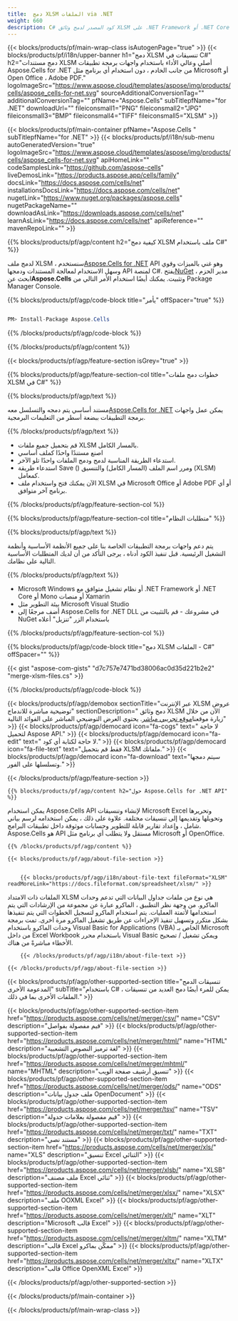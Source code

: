 ```yaml
---
title:  دمج XLSM الملفات via .NET
weight: 660
description: C# كود المصدر لدمج وثائق XLSM على .NET Framework أو .NET Core أو Mono أو منصات Xamarin.
---
```

{{< blocks/products/pf/main-wrap-class isAutogenPage="true" >}}
{{< blocks/products/pf/i18n/upper-banner h1="دمج XLSM تنسيقات في C#" h2="دمج مستندات XLSM أصلي وعالي الأداء باستخدام واجهات برمجة تطبيقات Aspose.Cells for .NET من جانب الخادم ، دون استخدام أي برنامج مثل Microsoft أو Open Office ، Adobe PDF." logoImageSrc="https://www.aspose.cloud/templates/aspose/img/products/cells/aspose_cells-for-net.svg" sourceAdditionalConversionTag="" additionalConversionTag="" pfName="Aspose.Cells" subTitlepfName="for .NET" downloadUrl="" fileiconsmall1="PNG" fileiconsmall2="JPG" fileiconsmall3="BMP" fileiconsmall4="TIFF" fileiconsmall5="XLSM" >}}

{{< blocks/products/pf/main-container pfName="Aspose.Cells " subTitlepfName="for .NET" >}}
{{< blocks/products/pf/i18n/sub-menu autoGeneratedVersion="true" logoImageSrc="https://www.aspose.cloud/templates/aspose/img/products/cells/aspose_cells-for-net.svg" apiHomeLink="" codeSamplesLink="https://github.com/aspose-cells" liveDemosLink="https://products.aspose.app/cells/family" docsLink="https://docs.aspose.com/cells/net" installationsDocsLink="https://docs.aspose.com/cells/net" nugetLink="https://www.nuget.org/packages/aspose.cells" nugetPackageName="" downloadAsLink="https://downloads.aspose.com/cells/net" learnAsLink="https://docs.aspose.com/cells/net" apiReference="" mavenRepoLink="" >}}

{{% blocks/products/pf/agp/content h2="كيفية دمج XLSM ملف باستخدام C#" %}}

 لدمج ملف XLSM ، سنستخدم[Aspose.Cells for .NET](https://products.aspose.com/cells/net) API وهو غني بالميزات وقوي وسهل الاستخدام لمعالجة المستندات ودمجها API لمنصة C#. يفتح[NuGet](https://www.nuget.org/packages/aspose.cells) مدير الحزم ، ابحث عن**Aspose.Cells** وتثبيت. يمكنك أيضًا استخدام الأمر التالي من Package Manager Console.

{{% blocks/products/pf/agp/code-block title="يأمر" offSpacer="true" %}}

```cs

PM> Install-Package Aspose.Cells

```

{{% /blocks/products/pf/agp/code-block %}}

{{% /blocks/products/pf/agp/content %}}

{{< blocks/products/pf/agp/feature-section isGrey="true" >}}

{{% blocks/products/pf/agp/feature-section-col title="خطوات دمج ملفات XLSM في C#" %}}

{{% blocks/products/pf/agp/text %}}

مستند أساسي يتم دمجه والتسلسل معه[Aspose.Cells for .NET](https://products.aspose.com/cells/net) يمكن عمل واجهات برمجة التطبيقات ببضعة أسطر من التعليمات البرمجية.

{{% /blocks/products/pf/agp/text %}}

+ قم بتحميل جميع ملفات XLSM بالمسار الكامل.
+ اصنع مستندًا واحدًا كملف أساسي
+ استدعاء الطريقة المناسبة لدمج ودمج الملفات واحدًا تلو الآخر.
+ استدعاء طريقة Save () ومرر اسم الملف (المسار الكامل) والتنسيق (XLSM) كمعامل.
+ الآن يمكنك فتح واستخدام ملف XLSM في Microsoft Office أو Adobe PDF أو أي برنامج آخر متوافق.

{{% /blocks/products/pf/agp/feature-section-col %}}

{{% blocks/products/pf/agp/feature-section-col title="متطلبات النظام" %}}

{{% blocks/products/pf/agp/text %}}

 يتم دعم واجهات برمجة التطبيقات الخاصة بنا على جميع الأنظمة الأساسية وأنظمة التشغيل الرئيسية. قبل تنفيذ الكود أدناه ، يرجى التأكد من أن لديك المتطلبات الأساسية التالية على نظامك.

{{% /blocks/products/pf/agp/text %}}

-  Microsoft Windows أو نظام تشغيل متوافق مع .NET Framework أو .NET Core أو Mono أو منصات Xamarin
-  بيئة التطوير مثل Microsoft Visual Studio
-  أضف مرجعًا إلى Aspose.Cells for .NET DLL في مشروعك - قم بالتثبيت من NuGet باستخدام الزر "تنزيل" أعلاه

{{% /blocks/products/pf/agp/feature-section-col %}}

{{% blocks/products/pf/agp/code-block title="دمج XLSM الملفات - C#" offSpacer="" %}}

{{< gist "aspose-com-gists" "d7c757e7471bd38006ac0d35d221b2e2" "merge-xlsm-files.cs" >}}

{{% /blocks/products/pf/agp/code-block %}}

{{< blocks/products/pf/agp/demobox sectionTitle="عبر الإنترنت XLSM عروض توضيحية مباشرة للاندماج" sectionDescription=" دمج وثائق XLSM الآن من خلال زيارة موقعنا[موقع تجريبي مباشر](https://products.aspose.app/cells/merger). يحتوي العرض التوضيحي المباشر على الفوائد التالية" >}}
            {{< blocks/products/pf/agp/democard icon="fa-cogs" text=" لا حاجة لتحميل Aspose API." >}}
            {{< blocks/products/pf/agp/democard icon="fa-edit" text=" لا حاجة لكتابة أي كود." >}}
            {{< blocks/products/pf/agp/democard icon="fa-file-text" text="فقط قم بتحميل XLSM ملفاتك." >}}
            {{< blocks/products/pf/agp/democard icon="fa-download" text="سيتم دمجها وتسلسلها على الفور." >}}

{{< /blocks/products/pf/agp/feature-section >}}

<!-- aboutfile Starts -->

    {{% blocks/products/pf/agp/content h2="حول Aspose.Cells for .NET API" %}}

 يمكن استخدام Aspose.Cells API لإنشاء وتنسيقات Microsoft Excel وتحريرها وتحويلها وتقديمها إلى تنسيقات مختلفة. علاوة على ذلك ، يمكن استخدامه لرسم بياني شامل ، وإعداد تقارير قابلة للتطوير وحسابات موثوقة داخل تطبيقات البرامج. Aspose.Cells هو API مستقل ولا يتطلب أي برنامج مثل Microsoft أو OpenOffice.



    {{% /blocks/products/pf/agp/content %}}

    {{< blocks/products/pf/agp/about-file-section >}}


        {{< blocks/products/pf/agp/i18n/about-file-text fileFormat="XLSM" readMoreLink="https://docs.fileformat.com/spreadsheet/xlsm/" >}}
الملفات ذات الامتداد XLSM هي نوع من ملفات جداول البيانات التي تدعم وحدات الماكرو. من وجهة نظر التطبيق ، الماكرو عبارة عن مجموعة من الإرشادات التي يتم استخدامها لأتمتة العمليات. يتم استخدام الماكرو لتسجيل الخطوات التي يتم تنفيذها بشكل متكرر وتسهيل تنفيذ الإجراءات عن طريق تشغيل الماكرو مرة أخرى. تمت برمجة وحدات الماكرو باستخدام Visual Basic for Applications (VBA) الخاص بـ Microsoft من داخل Excel Workbook باستخدام محرر Visual Basic ويمكن تشغيل / تصحيح الأخطاء مباشرةً من هناك.

        {{< /blocks/products/pf/agp/i18n/about-file-text >}}

    {{< /blocks/products/pf/agp/about-file-section >}}

<!-- aboutfile Ends -->

{{< blocks/products/pf/agp/other-supported-section title="تنسيقات الدمج المدعومة الأخرى" subTitle="باستخدام C# ، يمكن للمرء أيضًا دمج العديد من تنسيقات الملفات الأخرى بما في ذلك." >}}

{{< blocks/products/pf/agp/other-supported-section-item href="https://products.aspose.com/cells/net/merger/csv/" name="CSV" description="قيم مفصولة بفواصل" >}}
{{< blocks/products/pf/agp/other-supported-section-item href="https://products.aspose.com/cells/net/merger/html/" name="HTML" description="لغة ترميز النصوص التشعبية" >}}
{{< blocks/products/pf/agp/other-supported-section-item href="https://products.aspose.com/cells/net/merger/mhtml/" name="MHTML" description="تنسيق أرشيف صفحة الويب" >}}
{{< blocks/products/pf/agp/other-supported-section-item href="https://products.aspose.com/cells/net/merger/ods/" name="ODS" description="ملف جدول بيانات OpenDocument" >}}
{{< blocks/products/pf/agp/other-supported-section-item href="https://products.aspose.com/cells/net/merger/tsv/" name="TSV" description="قيم مفصولة بعلامات جدولة" >}}
{{< blocks/products/pf/agp/other-supported-section-item href="https://products.aspose.com/cells/net/merger/txt/" name="TXT" description="مستند نصي" >}}
{{< blocks/products/pf/agp/other-supported-section-item href="https://products.aspose.com/cells/net/merger/xls/" name="XLS" description="تنسيق Excel الثنائي" >}}
{{< blocks/products/pf/agp/other-supported-section-item href="https://products.aspose.com/cells/net/merger/xlsb/" name="XLSB" description="ملف مصنف Excel ثنائي" >}}
{{< blocks/products/pf/agp/other-supported-section-item href="https://products.aspose.com/cells/net/merger/xlsx/" name="XLSX" description="ملف OOXML Excel" >}}
{{< blocks/products/pf/agp/other-supported-section-item href="https://products.aspose.com/cells/net/merger/xlt/" name="XLT" description="Microsoft قالب Excel" >}}
{{< blocks/products/pf/agp/other-supported-section-item href="https://products.aspose.com/cells/net/merger/xltm/" name="XLTM" description="قالب Excel ممكّن بماكرو" >}}
{{< blocks/products/pf/agp/other-supported-section-item href="https://products.aspose.com/cells/net/merger/xltx/" name="XLTX" description="قالب Office OpenXML Excel" >}}

{{< /blocks/products/pf/agp/other-supported-section >}}

{{< /blocks/products/pf/main-container >}}
    
{{< /blocks/products/pf/main-wrap-class >}}
